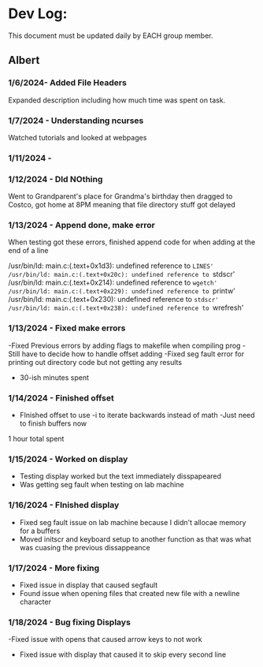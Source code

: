 # Dev Log:

This document must be updated daily by EACH group member.

## Albert

### 1/6/2024- Added File Headers
Expanded description including how much time was spent on task.

### 1/7/2024 - Understanding ncurses
Watched tutorials and looked at webpages

### 1/11/2024 -

###  1/12/2024 - DId NOthing
Went to Grandparent's place for Grandma's birthday then dragged to Costco, got home at 8PM meaning that file directory stuff got delayed

### 1/13/2024 - Append done, make error
When testing got these errors, finished append code for when adding at the end of a line

/usr/bin/ld: main.c:(.text+0x1d3): undefined reference to `LINES'
/usr/bin/ld: main.c:(.text+0x20c): undefined reference to `stdscr'
/usr/bin/ld: main.c:(.text+0x214): undefined reference to `wgetch'
/usr/bin/ld: main.c:(.text+0x229): undefined reference to `printw'
/usr/bin/ld: main.c:(.text+0x230): undefined reference to `stdscr'
/usr/bin/ld: main.c:(.text+0x238): undefined reference to `wrefresh'
### 1/13/2024 - Fixed make errors
-Fixed Previous errors by adding flags to makefile when compiling prog
-Still have to decide how to handle offset adding
-Fixed seg fault error for printing out directory code but not getting any results
- 30-ish minutes spent

### 1/14/2024 - Finished offset
  - FInished offset to use -i to iterate backwards instead of math
  -Just need to finish buffers now

 1 hour total spent

 ### 1/15/2024 - Worked on display
  - Testing display worked but the text immediately disspapeared
  - Was getting seg fault when testing on lab machine

### 1/16/2024 - FInished display
  - Fixed seg fault issue on lab machine because I didn't allocae memory for a buffers  
  - Moved initscr and keyboard setup to another function as that was what was cuasing the previous dissappeance

### 1/17/2024 - More fixing
  - Fixed issue in display that caused segfault
  - Found issue when opening files that created new file with a newline character

### 1/18/2024 - Bug fixing Displays
  -Fixed issue with opens that caused arrow keys to not work
  - Fixed issue with display that caused it to skip every second line
